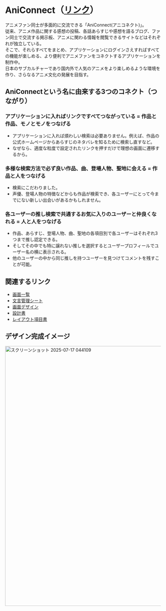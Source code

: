 # AniConnect（[リンク](https://aniconnect.net/)）

アニメファン同士が多面的に交流できる「AniConnect(アニコネクト)」。<br>
従来、アニメ作品に関する感想の投稿、各話あらすじや感想を語るブログ、ファン同士で交流する掲示板、アニメに関わる情報を閲覧できるサイトなどはそれぞれが独立している。<br>
そこで、それらすべてをまとめ、アプリケーションにログインさえすればすべての機能が楽しめる、より便利でアニメファンをコネクトするアプリケーションを制作中。<br>
日本のサブカルチャーであり国内外で人気のアニメをより楽しめるような環境を作り、さらなるアニメ文化の発展を目指す。

## AniConnectという名に由来する3つのコネクト（つながり）

### アプリケーションに入ればリンクですべてつながっている = 作品と作品、モノとモノをつなげる
  - アプリケーションに入れば煩わしい検索は必要ありません。例えば、作品の公式ホームページからあらすじのネタバレを知るために検索し直すなど。
  - なぜなら、適度な粒度で設定されたリンクを押すだけで理想の画面に遷移するから。
### 多様な検索方法で必ず良い作品、曲、登場人物、聖地に会える = 作品と人をつなげる
  - 検索にこだわりました。
  - 声優、登場人物の特徴などからも作品が検索でき、各ユーザーにとって今までにない新しい出会いがあるかもしれません。
### 各ユーザーの推し検索で共通するお気に入りのユーザーと仲良くなれる = 人と人をつなげる
  - 作品、あらすじ、登場人物、曲、聖地の各項目別で各ユーザーはそれぞれ3つまで推し認定できる。
  - そしてその中でも特に譲れない推しを選択するとユーザープロフィールでユーザー名の横に表示される。
  - 他のユーザーの中から同じ推しを持つユーザーを見つけてコメントを残すことが可能。


## 関連するリンク
  - [画面一覧](https://docs.google.com/spreadsheets/d/1V50E-s1CA3g-2Zb46BSC8FSmufMckggonRc2fUrXjNo/edit?gid=1113482260#gid=1113482260)
  - [文言管理シート](https://docs.google.com/spreadsheets/d/14dOopMUXiOFD89ERaZwE1EUqKab4xkgLTNonRC1XnG8/edit?gid=0#gid=0)
  - [画面デザイン](https://www.figma.com/design/Lj9JfRH9o8GTwuYk5fufBC/Aniconnect?node-id=0-1&p=f&t=QkBxNl2ebiZFNAe4-0)
  - [設計書](https://drive.google.com/drive/folders/1dCWjiyW62QmACeq_DhzTtZc9toIozFcD?usp=drive_link)
  - [レイアウト項目書](https://drive.google.com/drive/folders/1SdV4ZOOc4XcnDVd8gQ5yfyrYfWfQfdM_?usp=drive_link)

## デザイン完成イメージ
<img width="1332" height="837" alt="スクリーンショット 2025-07-17 044109" src="https://github.com/user-attachments/assets/7808aa0a-5274-44a2-aaba-a52626b5d691" />
